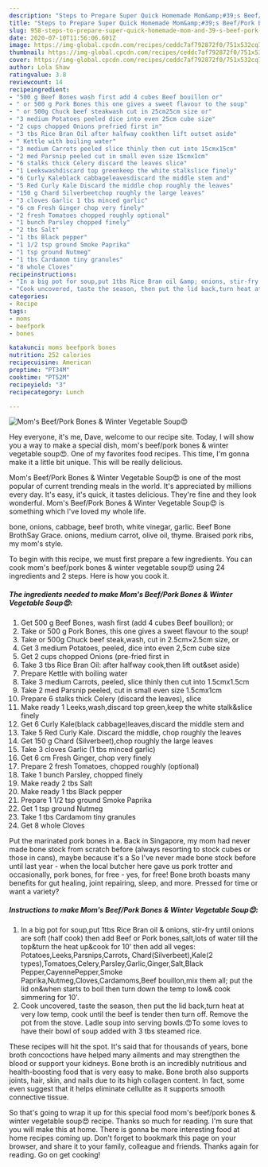 ```yaml
---
description: "Steps to Prepare Super Quick Homemade Mom&amp;#39;s Beef/Pork Bones &amp;amp; Winter Vegetable Soup😍"
title: "Steps to Prepare Super Quick Homemade Mom&amp;#39;s Beef/Pork Bones &amp;amp; Winter Vegetable Soup😍"
slug: 958-steps-to-prepare-super-quick-homemade-mom-and-39-s-beef-pork-bones-and-amp-winter-vegetable-soup
date: 2020-07-10T11:56:06.601Z
image: https://img-global.cpcdn.com/recipes/ceddc7af792872f0/751x532cq70/moms-beefpork-bones-winter-vegetable-soup😍-recipe-main-photo.jpg
thumbnail: https://img-global.cpcdn.com/recipes/ceddc7af792872f0/751x532cq70/moms-beefpork-bones-winter-vegetable-soup😍-recipe-main-photo.jpg
cover: https://img-global.cpcdn.com/recipes/ceddc7af792872f0/751x532cq70/moms-beefpork-bones-winter-vegetable-soup😍-recipe-main-photo.jpg
author: Lola Shaw
ratingvalue: 3.8
reviewcount: 14
recipeingredient:
- "500 g Beef Bones wash first add 4 cubes Beef bouillon or"
- " or 500 g Pork Bones this one gives a sweet flavour to the soup"
- " or 500g Chuck beef steakwash cut in 25cm25cm size or"
- "3 medium Potatoes peeled dice into even 25cm cube size"
- "2 cups chopped Onions prefried first in"
- "3 tbs Rice Bran Oil after halfway cookthen lift outset aside"
- " Kettle with boiling water"
- "3 medium Carrots peeled slice thinly then cut into 15cmx15cm"
- "2 med Parsnip peeled cut in small even size 15cmx1cm"
- "6 stalks thick Celery discard the leaves slice"
- "1 Leekswashdiscard top greenkeep the white stalkslice finely"
- "6 Curly Kaleblack cabbageleavesdiscard the middle stem and"
- "5 Red Curly Kale Discard the middle chop roughly the leaves"
- "150 g Chard Silverbeetchop roughly the large leaves"
- "3 cloves Garlic 1 tbs minced garlic"
- "6 cm Fresh Ginger chop very finely"
- "2 fresh Tomatoes chopped roughly optional"
- "1 bunch Parsley chopped finely"
- "2 tbs Salt"
- "1 tbs Black pepper"
- "1 1/2 tsp ground Smoke Paprika"
- "1 tsp ground Nutmeg"
- "1 tbs Cardamom tiny granules"
- "8 whole Cloves"
recipeinstructions:
- "In a big pot for soup,put 1tbs Rice Bran oil &amp; onions, stir-fry until onions are soft (half cook) then add Beef or Pork bones,salt,lots of water till the top&amp;turn the heat up&amp;cook for 10&#39; then add all veges: Potatoes,Leeks,Parsnips,Carrots, Chard(Silverbeet),Kale(2 types),Tomatoes,Celery,Parsley,Garlic,Ginger,Salt,Black Pepper,CayennePepper,Smoke Paprika,Nutmeg,Cloves,Cardamoms,Beef bouillon,mix them all; put the lid on&amp;when starts to boil then turn down the temp to low&amp; cook simmering for 10&#39;."
- "Cook uncovered, taste the season, then put the lid back,turn heat at very low temp, cook until the beef is tender then turn off. Remove the pot from the stove. Ladle soup into serving bowls.😍To some loves to have their bowl of soup added with 3 tbs steamed rice."
categories:
- Recipe
tags:
- moms
- beefpork
- bones

katakunci: moms beefpork bones 
nutrition: 252 calories
recipecuisine: American
preptime: "PT34M"
cooktime: "PT52M"
recipeyield: "3"
recipecategory: Lunch

---
```



![Mom&#39;s Beef/Pork Bones &amp; Winter Vegetable Soup😍](https://img-global.cpcdn.com/recipes/ceddc7af792872f0/751x532cq70/moms-beefpork-bones-winter-vegetable-soup😍-recipe-main-photo.jpg)

Hey everyone, it's me, Dave, welcome to our recipe site. Today, I will show you a way to make a special dish, mom&#39;s beef/pork bones &amp; winter vegetable soup😍. One of my favorites food recipes. This time, I'm gonna make it a little bit unique. This will be really delicious.

Mom&#39;s Beef/Pork Bones &amp; Winter Vegetable Soup😍 is one of the most popular of current trending meals in the world. It's appreciated by millions every day. It's easy, it's quick, it tastes delicious. They're fine and they look wonderful. Mom&#39;s Beef/Pork Bones &amp; Winter Vegetable Soup😍 is something which I've loved my whole life.

bone, onions, cabbage, beef broth, white vinegar, garlic. Beef Bone BrothSay Grace. onions, medium carrot, olive oil, thyme. Braised pork ribs, my mom&#39;s style.


To begin with this recipe, we must first prepare a few ingredients. You can cook mom&#39;s beef/pork bones &amp; winter vegetable soup😍 using 24 ingredients and 2 steps. Here is how you cook it.

<!--inarticleads1-->

##### The ingredients needed to make Mom&#39;s Beef/Pork Bones &amp; Winter Vegetable Soup😍:

1. Get 500 g Beef Bones, wash first (add 4 cubes Beef bouillon); or
1. Take  or 500 g Pork Bones, this one gives a sweet flavour to the soup!
1. Take  or 500g Chuck beef steak,wash, cut in 2.5cm×2.5cm size, or
1. Get 3 medium Potatoes, peeled, dice into even 2,5cm cube size
1. Get 2 cups chopped Onions (pre-fried first in
1. Take 3 tbs Rice Bran Oil: after halfway cook,then lift out&amp;set aside)
1. Prepare  Kettle with boiling water
1. Take 3 medium Carrots, peeled, slice thinly then cut into 1.5cmx1.5cm
1. Take 2 med Parsnip peeled, cut in small even size 1.5cmx1cm
1. Prepare 6 stalks thick Celery (discard the leaves), slice
1. Make ready 1 Leeks,wash,discard top green,keep the white stalk&amp;slice finely
1. Get 6 Curly Kale(black cabbage)leaves,discard the middle stem and
1. Take 5 Red Curly Kale. Discard the middle, chop roughly the leaves
1. Get 150 g Chard (Silverbeet),chop roughly the large leaves
1. Take 3 cloves Garlic (1 tbs minced garlic)
1. Get 6 cm Fresh Ginger, chop very finely
1. Prepare 2 fresh Tomatoes, chopped roughly (optional)
1. Take 1 bunch Parsley, chopped finely
1. Make ready 2 tbs Salt
1. Make ready 1 tbs Black pepper
1. Prepare 1 1/2 tsp ground Smoke Paprika
1. Get 1 tsp ground Nutmeg
1. Take 1 tbs Cardamom tiny granules
1. Get 8 whole Cloves


Put the marinated pork bones in a. Back in Singapore, my mom had never made bone stock from scratch before (always resorting to stock cubes or those in cans), maybe because it&#39;s a So I&#39;ve never made bone stock before until last year - when the local butcher here gave us pork trotter and occasionally, pork bones, for free - yes, for free! Bone broth boasts many benefits for gut healing, joint repairing, sleep, and more. Pressed for time or want a variety? 

<!--inarticleads2-->

##### Instructions to make Mom&#39;s Beef/Pork Bones &amp; Winter Vegetable Soup😍:

1. In a big pot for soup,put 1tbs Rice Bran oil &amp; onions, stir-fry until onions are soft (half cook) then add Beef or Pork bones,salt,lots of water till the top&amp;turn the heat up&amp;cook for 10&#39; then add all veges: Potatoes,Leeks,Parsnips,Carrots, Chard(Silverbeet),Kale(2 types),Tomatoes,Celery,Parsley,Garlic,Ginger,Salt,Black Pepper,CayennePepper,Smoke Paprika,Nutmeg,Cloves,Cardamoms,Beef bouillon,mix them all; put the lid on&amp;when starts to boil then turn down the temp to low&amp; cook simmering for 10&#39;.
1. Cook uncovered, taste the season, then put the lid back,turn heat at very low temp, cook until the beef is tender then turn off. Remove the pot from the stove. Ladle soup into serving bowls.😍To some loves to have their bowl of soup added with 3 tbs steamed rice.


These recipes will hit the spot. It&#39;s said that for thousands of years, bone broth concoctions have helped many ailments and may strengthen the blood or support your kidneys. Bone broth is an incredibly nutritious and health-boosting food that is very easy to make. Bone broth also supports joints, hair, skin, and nails due to its high collagen content. In fact, some even suggest that it helps eliminate cellulite as it supports smooth connective tissue. 

So that's going to wrap it up for this special food mom&#39;s beef/pork bones &amp; winter vegetable soup😍 recipe. Thanks so much for reading. I'm sure that you will make this at home. There is gonna be more interesting food at home recipes coming up. Don't forget to bookmark this page on your browser, and share it to your family, colleague and friends. Thanks again for reading. Go on get cooking!
